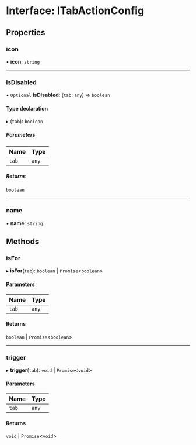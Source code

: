 # Interface: ITabActionConfig

## Properties

### icon

• **icon**: `string`

___

### isDisabled

• `Optional` **isDisabled**: (`tab`: `any`) => `boolean`

#### Type declaration

▸ (`tab`): `boolean`

##### Parameters

| Name | Type |
| :------ | :------ |
| `tab` | `any` |

##### Returns

`boolean`

___

### name

• **name**: `string`

## Methods

### isFor

▸ **isFor**(`tab`): `boolean` \| `Promise`<`boolean`\>

#### Parameters

| Name | Type |
| :------ | :------ |
| `tab` | `any` |

#### Returns

`boolean` \| `Promise`<`boolean`\>

___

### trigger

▸ **trigger**(`tab`): `void` \| `Promise`<`void`\>

#### Parameters

| Name | Type |
| :------ | :------ |
| `tab` | `any` |

#### Returns

`void` \| `Promise`<`void`\>
